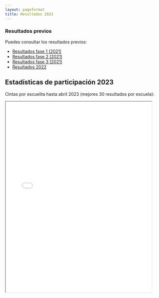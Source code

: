 ```yaml
---
layout: pageformat
title: Resultados 2023
---
```


### Resultados previos

Puedes consultar los resultados previos:

- [Resultados fase 1 (2021)](resultadosFase1_2021)
- [Resultados fase 2 (2021)](resultadosFase2_2021)
- [Resultados fase 3 (2021)](resultadosFase3_2021)
- [Resultados 2022](resultados2022)


## Estadísticas de participación 2023

Cintas por escuelita hasta abril 2023 (mejores 30 resultados por escuela):

<iframe src="../assets/iframes/2023/cintas_por_escuela_Marzo.html" class="plot" height=625 width="95%"></iframe>
